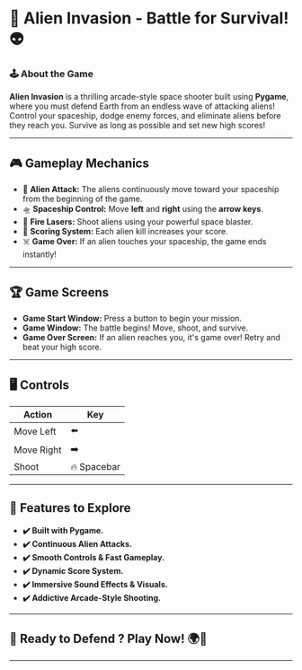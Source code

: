 # 🚀 Alien Invasion - Battle for Survival! 👽

### 🕹️ About the Game
**Alien Invasion** is a thrilling arcade-style space shooter built using **Pygame**, where you must defend Earth from an endless wave of attacking aliens! Control your spaceship, dodge enemy forces, and eliminate aliens before they reach you. Survive as long as possible and set new high scores!

---
## 🎮 Gameplay Mechanics
- 👾 **Alien Attack:** The aliens continuously move toward your spaceship from the beginning of the game.
- 🛸 **Spaceship Control:** Move **left** and **right** using the **arrow keys**.
- 🔫 **Fire Lasers:** Shoot aliens using your powerful space blaster.
- 💯 **Scoring System:** Each alien kill increases your score.
- ☠️ **Game Over:** If an alien touches your spaceship, the game ends instantly!

---
## 🏆 Game Screens
- **Game Start Window:** Press a button to begin your mission.
- **Game Window:** The battle begins! Move, shoot, and survive.
- **Game Over Screen:** If an alien reaches you, it's game over! Retry and beat your high score.

---
## 🖥️ Controls
| Action     | Key  |
|------------|------|
| Move Left  | ⬅️  |
| Move Right | ➡️  |
| Shoot      | 🔥 Spacebar |

---
## 📌 Features to Explore
- **✔️ Built with Pygame.**
- **✔️ Continuous Alien Attacks.**
- **✔️ Smooth Controls & Fast Gameplay.**
- **✔️ Dynamic Score System.**
- **✔️ Immersive Sound Effects & Visuals.**
- **✔️ Addictive Arcade-Style Shooting.**

---
## 🚀 Ready to Defend ? Play Now! 🌍👾
---
